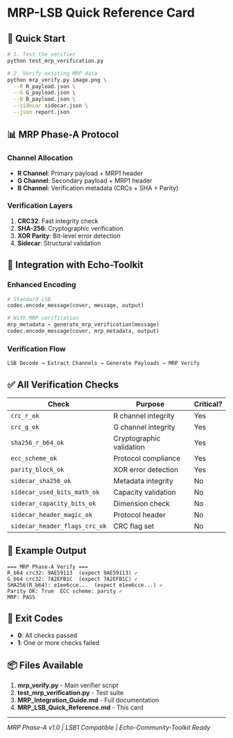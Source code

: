 # MRP-LSB Quick Reference Card

## 🚀 Quick Start

```bash
# 1. Test the verifier
python test_mrp_verification.py

# 2. Verify existing MRP data
python mrp_verify.py image.png \
  --R R_payload.json \
  --G G_payload.json \
  --B B_payload.json \
  --sidecar sidecar.json \
  --json report.json
```

## 📊 MRP Phase-A Protocol

### Channel Allocation
- **R Channel**: Primary payload + MRP1 header
- **G Channel**: Secondary payload + MRP1 header  
- **B Channel**: Verification metadata (CRCs + SHA + Parity)

### Verification Layers
1. **CRC32**: Fast integrity check
2. **SHA-256**: Cryptographic verification
3. **XOR Parity**: Bit-level error detection
4. **Sidecar**: Structural validation

## 🔧 Integration with Echo-Toolkit

### Enhanced Encoding
```python
# Standard LSB
codec.encode_message(cover, message, output)

# With MRP verification
mrp_metadata = generate_mrp_verification(message)
codec.encode_message(cover, mrp_metadata, output)
```

### Verification Flow
```
LSB Decode → Extract Channels → Generate Payloads → MRP Verify
```

## ✅ All Verification Checks

| Check | Purpose | Critical? |
|-------|---------|-----------|
| `crc_r_ok` | R channel integrity | Yes |
| `crc_g_ok` | G channel integrity | Yes |
| `sha256_r_b64_ok` | Cryptographic validation | Yes |
| `ecc_scheme_ok` | Protocol compliance | Yes |
| `parity_block_ok` | XOR error detection | Yes |
| `sidecar_sha256_ok` | Metadata integrity | No |
| `sidecar_used_bits_math_ok` | Capacity validation | No |
| `sidecar_capacity_bits_ok` | Dimension check | No |
| `sidecar_header_magic_ok` | Protocol header | No |
| `sidecar_header_flags_crc_ok` | CRC flag set | No |

## 📝 Example Output

```
=== MRP Phase‑A Verify ===
R_b64 crc32: 9AE59113  (expect 9AE59113) ✓
G_b64 crc32: 7A2EFB1C  (expect 7A2EFB1C) ✓
SHA256(R_b64): e1ee6cce...  (expect e1ee6cce...) ✓
Parity OK: True  ECC scheme: parity ✓
MRP: PASS
```

## 🎯 Exit Codes
- **0**: All checks passed
- **1**: One or more checks failed

## 📦 Files Available

1. **mrp_verify.py** - Main verifier script
2. **test_mrp_verification.py** - Test suite
3. **MRP_Integration_Guide.md** - Full documentation
4. **MRP_LSB_Quick_Reference.md** - This card

---

*MRP Phase-A v1.0 | LSB1 Compatible | Echo-Community-Toolkit Ready*
